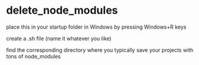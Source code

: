 # delete_node_modules

place this in your startup folder in Windows by pressing Windows+R keys

create a .sh file (name it whatever you like)

find the corresponding directory where you typically save your projects with tons of node_modules